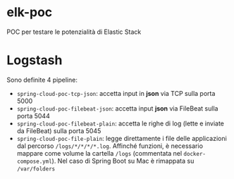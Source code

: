 # elk-poc

POC per testare le potenzialità di Elastic Stack

# Logstash

Sono definite 4 pipeline:
* `spring-cloud-poc-tcp-json`: accetta input in **json** via TCP sulla porta 5000
* `spring-cloud-poc-filebeat-json`: accetta input **json** via FileBeat sulla porta 5044
* `spring-cloud-poc-filebeat-plain`: accetta le righe di log (lette e inviate da FileBeat) sulla porta 5045
* `spring-cloud-poc-file-plain`: legge direttamente i file delle applicazioni dal percorso `/logs/*/*/*/*.log`. 
Affinché funzioni, è necessario mappare come volume la cartella `/logs` (commentata nel `docker-compose.yml`). Nel caso di Spring Boot su Mac è rimappata su `/var/folders`
